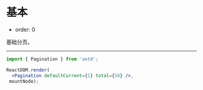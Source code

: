 # 基本

- order: 0

基础分页。

---

````jsx
import { Pagination } from 'antd';

ReactDOM.render(
  <Pagination defaultCurrent={1} total={50} />,
 mountNode);
````
